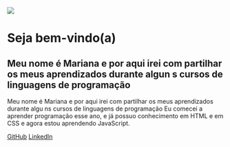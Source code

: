 <img src="https://br.freepik.com/fotos-gratis/conceito-de-colagem-de-html-e-css_36295536.htm#query=pessoa%20programando%20html&position=32&from_view=search&track=ais&uuid=b309ec0c-3749-42b2-9515-594a7700018f">
 <h1>Seja bem-vindo(a)</h1>
<h2> Meu nome é Mariana e por aqui irei com partilhar os meus aprendizados durante algun s cursos de linguagens de programação </h2

<h2>Meu nome é Mariana e por aqui irei com partilhar os meus aprendizados durante algu ns cursos de linguagens de programação </h2

<p>Eu comecei a aprender programação esse ano, e já possuo conhecimento em HTML e em CSS e agora estou aprendendo JavaScript.</p>
<a href="https://github.com/Maribarboza" target="_blank">GitHub</a>
<a href="https://br.linkedin.com/in/marianabarboza11 " target="_blank">LinkedIn</a>
